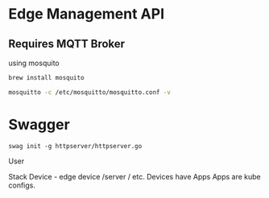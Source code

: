 # Edge Management API


## Requires MQTT Broker

using mosquito

```sh
brew install mosquito

mosquitto -c /etc/mosquitto/mosquitto.conf -v
```

# Swagger

```
swag init -g httpserver/httpserver.go
```

User

Stack
Device - edge device /server / etc.
  Devices have Apps
      Apps are kube configs.
